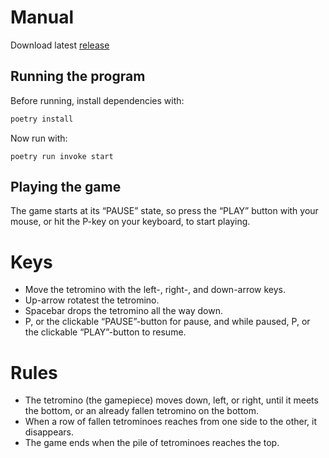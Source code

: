 # Manual

Download latest [release](https://github.com/jerenuora/ot_harjoitustyo/releases/tag/viikko5)


## Running the program

Before running, install dependencies with:

```bash
poetry install
```

Now run with:

```
poetry run invoke start
```


## Playing the game

The game starts at its “PAUSE” state, so press the “PLAY” button with your mouse, or hit the P-key on your keyboard, to start playing. 

# Keys 

- Move the tetromino with the left-, right-, and down-arrow keys.
- Up-arrow rotatest the tetromino. 
- Spacebar drops the tetromino all the way down. 
- P, or the clickable “PAUSE”-button for pause, and while paused, P, or the clickable “PLAY”-button to resume. 

# Rules

- The tetromino (the gamepiece) moves down, left, or right, until it meets the bottom, or an already fallen tetromino on the bottom. 
- When a row of fallen tetrominoes reaches from one side to the other, it disappears. 
- The game ends when the pile of tetrominoes reaches the top. 
